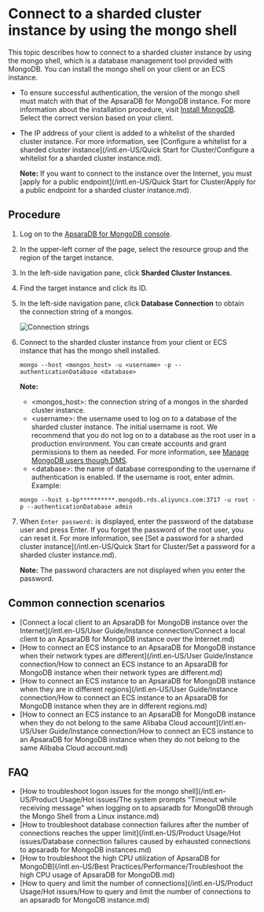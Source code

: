 # Connect to a sharded cluster instance by using the mongo shell

This topic describes how to connect to a sharded cluster instance by using the mongo shell, which is a database management tool provided with MongoDB. You can install the mongo shell on your client or an ECS instance.

-   To ensure successful authentication, the version of the mongo shell must match with that of the ApsaraDB for MongoDB instance. For more information about the installation procedure, visit [Install MongoDB](https://docs.mongodb.com/manual/installation/). Select the correct version based on your client.
-   The IP address of your client is added to a whitelist of the sharded cluster instance. For more information, see [Configure a whitelist for a sharded cluster instance](/intl.en-US/Quick Start for Cluster/Configure a whitelist for a sharded cluster instance.md).

    **Note:** If you want to connect to the instance over the Internet, you must [apply for a public endpoint](/intl.en-US/Quick Start for Cluster/Apply for a public endpoint for a sharded cluster instance.md).


## Procedure

1.  Log on to the [ApsaraDB for MongoDB console](https://mongodb.console.aliyun.com/).

2.  In the upper-left corner of the page, select the resource group and the region of the target instance.

3.  In the left-side navigation pane, click **Sharded Cluster Instances**.

4.  Find the target instance and click its ID.

5.  In the left-side navigation pane, click **Database Connection** to obtain the connection string of a mongos.

    ![Connection strings](https://static-aliyun-doc.oss-accelerate.aliyuncs.com/assets/img/en-US/2378317951/p13833.png)

6.  Connect to the sharded cluster instance from your client or ECS instance that has the mongo shell installed.

    ```
    mongo --host <mongos_host> -u <username> -p --authenticationDatabase <database>
    ```

    **Note:**

    -   <mongos\_host\>: the connection string of a mongos in the sharded cluster instance.
    -   <username\>: the username used to log on to a database of the sharded cluster instance. The initial username is root. We recommend that you do not log on to a database as the root user in a production environment. You can create accounts and grant permissions to them as needed. For more information, see [Manage MongoDB users though DMS]().
    -   <database\>: the name of database corresponding to the username if authentication is enabled. If the username is root, enter admin.
    Example:

    ```
    mongo --host s-bp**********.mongodb.rds.aliyuncs.com:3717 -u root -p --authenticationDatabase admin
    ```

7.  When `Enter password:` is displayed, enter the password of the database user and press Enter. If you forget the password of the root user, you can reset it. For more information, see [Set a password for a sharded cluster instance](/intl.en-US/Quick Start for Cluster/Set a password for a sharded cluster instance.md).

    **Note:** The password characters are not displayed when you enter the password.


## Common connection scenarios

-   [Connect a local client to an ApsaraDB for MongoDB instance over the Internet](/intl.en-US/User Guide/Instance connection/Connect a local client to an ApsaraDB for MongoDB instance over the Internet.md)
-   [How to connect an ECS instance to an ApsaraDB for MongoDB instance when their network types are different](/intl.en-US/User Guide/Instance connection/How to connect an ECS instance to an ApsaraDB for MongoDB instance when their network types are different.md)
-   [How to connect an ECS instance to an ApsaraDB for MongoDB instance when they are in different regions](/intl.en-US/User Guide/Instance connection/How to connect an ECS instance to an ApsaraDB for MongoDB instance when they are in different regions.md)
-   [How to connect an ECS instance to an ApsaraDB for MongoDB instance when they do not belong to the same Alibaba Cloud account](/intl.en-US/User Guide/Instance connection/How to connect an ECS instance to an ApsaraDB for MongoDB instance when they do not belong to the same Alibaba Cloud account.md)

## FAQ

-   [How to troubleshoot logon issues for the mongo shell](/intl.en-US/Product Usage/Hot issues/The system prompts "Timeout while receiving message" when logging on to apsaradb for MongoDB through the Mongo Shell from a Linux instance.md)
-   [How to troubleshoot database connection failures after the number of connections reaches the upper limit](/intl.en-US/Product Usage/Hot issues/Database connection failures caused by exhausted connections to apsaradb for MongoDB instances.md)
-   [How to troubleshoot the high CPU utilization of ApsaraDB for MongoDB](/intl.en-US/Best Practices/Performance/Troubleshoot the high CPU usage of ApsaraDB for MongoDB.md)
-   [How to query and limit the number of connections](/intl.en-US/Product Usage/Hot issues/How to query and limit the number of connections to an apsaradb for MongoDB instance.md)


